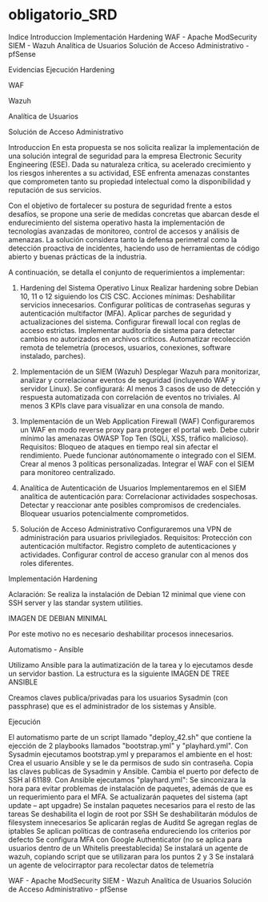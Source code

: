 # obligatorio_SRD

Indice
Introduccion
Implementación
  Hardening
  WAF - Apache ModSecurity
  SIEM - Wazuh
  Analítica de Usuarios
  Solución de Acceso Administrativo - pfSense

Evidencias
  Ejecución Hardening
      
  WAF
    
  Wazuh
  
  Analítica de Usuarios
  
  Solución de Acceso Administrativo
  
Introduccion
En esta propuesta se nos solicita realizar la implementación de una solución integral de seguridad para la empresa Electronic Security Engineering (ESE). Dada su naturaleza crítica, su acelerado crecimiento y los riesgos inherentes a su actividad, ESE enfrenta amenazas constantes que comprometen tanto su propiedad intelectual como la disponibilidad y reputación de sus servicios. 

Con el objetivo de fortalecer su postura de seguridad frente a estos desafíos, se propone una serie de medidas concretas que abarcan desde el endurecimiento del sistema operativo hasta la implementación de tecnologías avanzadas de monitoreo, control de accesos y análisis de amenazas. La solución considera tanto la defensa perimetral como la detección proactiva de incidentes, haciendo uso de herramientas de código abierto y buenas prácticas de la industria. 

A continuación, se detalla el conjunto de requerimientos a implementar: 

1. Hardening del Sistema Operativo Linux 
Realizar hardening sobre Debian 10, 11 o 12 siguiendo los CIS CSC. 
Acciones mínimas: 
Deshabilitar servicios innecesarios. 
Configurar políticas de contraseñas seguras y autenticación multifactor (MFA). 
Aplicar parches de seguridad y actualizaciones del sistema. 
Configurar firewall local con reglas de acceso estrictas. 
Implementar auditoría de sistema para detectar cambios no autorizados en archivos críticos. 
Automatizar recolección remota de telemetría (procesos, usuarios, conexiones, software instalado, parches). 

2. Implementación de un SIEM (Wazuh) 
Desplegar Wazuh para monitorizar, analizar y correlacionar eventos de seguridad (incluyendo WAF y servidor Linux). 
Se configurará: 
Al menos 3 casos de uso de detección y respuesta automatizada con correlación de eventos no triviales. 
Al menos 3 KPIs clave para visualizar en una consola de mando. 

3. Implementación de un Web Application Firewall (WAF) 
Configuraremos un WAF en modo reverse proxy para proteger el portal web. 
Debe cubrir mínimo las amenazas OWASP Top Ten (SQLi, XSS, tráfico malicioso). 
Requisitos: 
Bloqueo de ataques en tiempo real sin afectar el rendimiento. 
Puede funcionar autónomamente o integrado con el SIEM. 
Crear al menos 3 políticas personalizadas. 
Integrar el WAF con el SIEM para monitoreo centralizado. 

4. Analítica de Autenticación de Usuarios 
Implementaremos en el SIEM analítica de autenticación para: 
Correlacionar actividades sospechosas. 
Detectar y reaccionar ante posibles compromisos de credenciales. 
Bloquear usuarios potencialmente comprometidos. 

5. Solución de Acceso Administrativo 
Configuraremos una VPN de administración para usuarios privilegiados. 
Requisitos: 
Protección con autenticación multifactor. 
Registro completo de autenticaciones y actividades. 
Configurar control de acceso granular con al menos dos roles diferentes.

Implementación
Hardening

Aclaración:
Se realiza la instalación de Debian 12 minimal que viene con SSH server y las standar system utilities. 

IMAGEN DE DEBIAN MINIMAL

Por este motivo no es necesario deshabilitar procesos innecesarios. 

Automatismo - Ansible

Utilizamo Ansible para la autimatización de la tarea y lo ejecutamos desde un servidor bastion.
La estructura es la siguiente
IMAGEN DE TREE ANSIBLE

Creamos claves publica/privadas para los usuarios Sysadmin (con passphrase) que es el administrador de los sistemas y Ansible.

Ejecución

El automatismo parte de un script llamado "deploy_42.sh" que contiene la ejección de 2 playbooks llamados "bootstrap.yml" y "playhard.yml".
Con Sysadmin ejecutamos bootstrap.yml y preparamos el ambiente en el host:
  Crea el usuario Ansible y se le da permisos de sudo sin contraseña.
  Copia las claves publicas de Sysadmin y Ansible.
  Cambia el puerto por defecto de SSH al 61189.
Con Ansible ejecutamos "playhard.yml":
  Se sinconizara la hora para evitar problemas de instalación de paquetes, además de que es un requerimiento para el MFA. 
  Se actualizarán paquetes del sistema (apt update – apt upgadre) 
  Se instalan paquetes necesarios para el resto de las tareas 
  Se deshabilita el login de root por SSH
  Se deshabilitarán módulos de filesystem innecesarios 
  Se aplicarán reglas de Auditd 
  Se agregan reglas de iptables 
  Se aplican políticas de contraseña endureciendo los criterios por defecto 
  Se configura MFA con Google Authenticator (no se aplica para usuarios dentro de un Whitelis preestablecida) 
  Se instalará un agente de wazuh, copiando script que se utilizaran para los puntos 2 y 3 
  Se instalará un agente de velocirraptor para recolectar datos de telemetría 


  WAF - Apache ModSecurity
  SIEM - Wazuh
  Analítica de Usuarios
  Solución de Acceso Administrativo - pfSense
